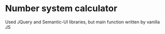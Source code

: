 # Number system calculator
Used JQuery and Semantic-UI libraries, but main function written by vanilla JS
